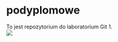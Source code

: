 # podyplomowe
To jest repozytorium do laboratorium Git 1.
<br>
<img src = "https://datasciencepr.com/wp-content/uploads/2020/06/Customer-Data-usage.png">
